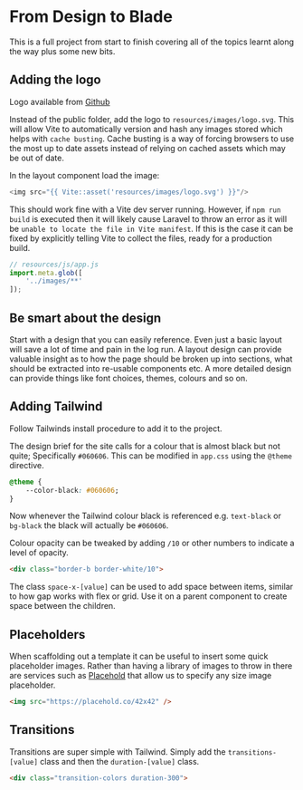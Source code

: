 # From Design to Blade
This is a full project from start to finish covering all of the topics learnt along the way plus some new bits.

## Adding the logo
Logo available from [Github](https://github.com/laracasts/pixel-position/blob/main/resources/images/logo.svg)

Instead of the public folder, add the logo to `resources/images/logo.svg`. This will allow Vite to automatically version and hash any images stored which helps with `cache busting`. Cache busting is a way of forcing browsers to use the most up to date assets instead of relying on cached assets which may be out of date.

In the layout component load the image:
```php
<img src="{{ Vite::asset('resources/images/logo.svg') }}"/>
```

This should work fine with a Vite dev server running. However, if `npm run build` is executed then it will likely cause Laravel to throw an error as it will be `unable to locate the file in Vite manifest`. If this is the case it can be fixed by explicitly telling Vite to collect the files, ready for a production build.

```js
// resources/js/app.js
import.meta.glob([
    '../images/**'
]);
```

## Be smart about the design
Start with a design that you can easily reference. Even just a basic layout will save a lot of time and pain in the log run. A layout design can provide valuable insight as to how the page should be broken up into sections, what should be extracted into re-usable components etc. A more detailed design can provide things like font choices, themes, colours and so on.

## Adding Tailwind
Follow Tailwinds install procedure to add it to the project.

The design brief for the site calls for a colour that is almost black but not quite; Specifically `#060606`. This can be modified in `app.css` using the `@theme` directive.
```css
@theme {
    --color-black: #060606;
}
```
Now whenever the Tailwind colour black is referenced e.g. `text-black` or `bg-black` the black will actually be `#060606`.

Colour opacity can be tweaked by adding `/10` or other numbers to indicate a level of opacity.
```html
<div class="border-b border-white/10">
```

The class `space-x-[value]` can be used to add space between items, similar to how gap works with flex or grid. Use it on a parent component to create space between the children.

## Placeholders
When scaffolding out a template it can be useful to insert some quick placeholder images. Rather than having a library of images to throw in there are services such as [Placehold](https://placehold.co/) that allow us to specify any size image placeholder.
```html
<img src="https://placehold.co/42x42" />
```

## Transitions
Transitions are super simple with Tailwind. Simply add the `transitions-[value]` class and then the `duration-[value]` class.
```html
<div class="transition-colors duration-300">
```